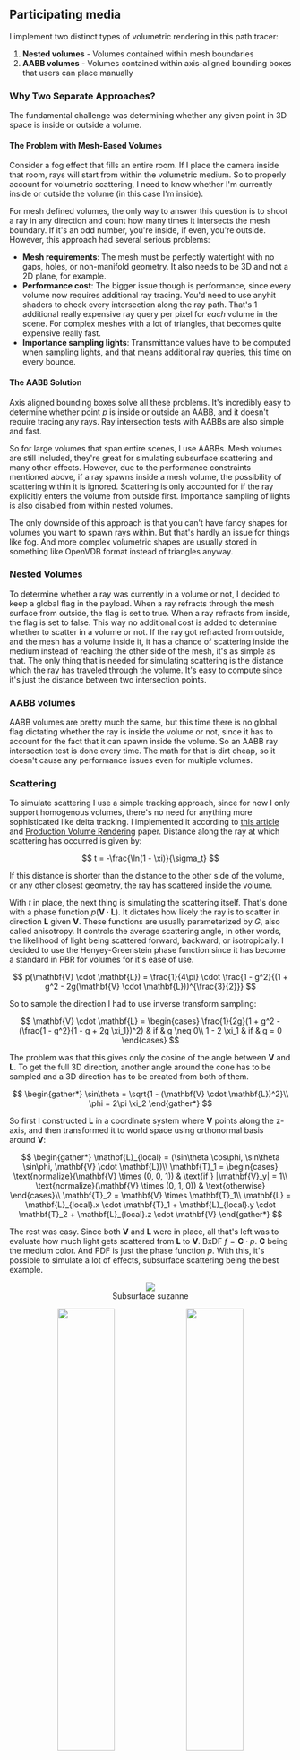 ## Participating media

I implement two distinct types of volumetric rendering in this path tracer:

1. **Nested volumes** - Volumes contained within mesh boundaries
2. **AABB volumes** - Volumes contained within axis-aligned bounding boxes that users can place manually

### Why Two Separate Approaches?

The fundamental challenge was determining whether any given point in 3D space is inside or outside a volume.

#### The Problem with Mesh-Based Volumes

Consider a fog effect that fills an entire room. If I place the camera inside that room, rays will start from within the volumetric medium. So to properly account for volumetric scattering, I need to know whether I'm currently inside or outside the volume (in this case I'm inside).

For mesh defined volumes, the only way to answer this question is to shoot a ray in any direction and count how many times it intersects the mesh boundary. If it's an odd number, you're inside, if even, you're outside. However, this approach had several serious problems:

- **Mesh requirements**: The mesh must be perfectly watertight with no gaps, holes, or non-manifold geometry. It also needs to be 3D and not a 2D plane, for example.
- **Performance cost**: The bigger issue though is performance, since every volume now requires additional ray tracing. You'd need to use anyhit shaders to check every intersection along the ray path. That's 1 additional really expensive ray query per pixel for *each* volume in the scene. For complex meshes with a lot of triangles, that becomes quite expensive really fast.
- **Importance sampling lights**: Transmittance values have to be computed when sampling lights, and that means additional ray queries, this time on every bounce.

#### The AABB Solution
Axis aligned bounding boxes solve all these problems. It's incredibly easy to determine whether point $p$ is inside or outside an AABB, and it doesn't require tracing any rays. Ray intersection tests with AABBs are also simple and fast.

So for large volumes that span entire scenes, I use AABBs. Mesh volumes are still included, they're great for simulating subsurface scattering and many other effects. However, due to the performance constraints mentioned above, if a ray spawns inside a mesh volume, the possibility of scattering within it is ignored. Scattering is only accounted for if the ray explicitly enters the volume from outside first. Importance sampling of lights is also disabled from within nested volumes.

The only downside of this approach is that you can't have fancy shapes for volumes you want to spawn rays within. But that's hardly an issue for things like fog. And more complex volumetric shapes are usually stored in something like OpenVDB format instead of triangles anyway.

### Nested Volumes
To determine whether a ray was currently in a volume or not, I decided to keep a global flag in the payload. When a ray refracts through the mesh surface from outside, the flag is set to true. When a ray refracts from inside, the flag is set to false. This way no additional cost is added to determine whether to scatter in a volume or not. If the ray got refracted from outside, and the mesh has a volume inside it, it has a chance of scattering inside the medium instead of reaching the other side of the mesh, it's as simple as that. The only thing that is needed for simulating scattering is the distance which the ray has traveled through the volume. It's easy to compute since it's just the distance between two intersection points.

### AABB volumes
AABB volumes are pretty much the same, but this time there is no global flag dictating whether the ray is inside the volume or not, since it has to account for the fact that it can spawn inside the volume. So an AABB ray intersection test is done every time. The math for that is dirt cheap, so it doesn't cause any performance issues even for multiple volumes.

### Scattering

To simulate scattering I use a simple tracking approach, since for now I only support homogenous volumes, there's no need for anything more sophisticated like delta tracking. I implemented it according to [this article](https://www.scratchapixel.com/lessons/mathematics-physics-for-computer-graphics/monte-carlo-methods-in-practice/monte-carlo-simulation.html) and [Production Volume Rendering](https://graphics.pixar.com/library/ProductionVolumeRendering/paper.pdf) paper. Distance along the ray at which scattering has occurred is given by:

$$
t = -\frac{\ln(1 - \xi)}{\sigma_t}
$$

If this distance is shorter than the distance to the other side of the volume, or any other closest geometry, the ray has scattered inside the volume.

With $t$ in place, the next thing is simulating the scattering itself. That's done with a phase function $p(\mathbf{V} \cdot \mathbf{L})$. It dictates how likely the ray is to scatter in direction $\mathbf{L}$ given $\mathbf{V}$. These functions are usually parameterized by $G$, also called anisotropy. It controls the average scattering angle, in other words, the likelihood of light being scattered forward, backward, or isotropically. I decided to use the Henyey-Greenstein phase function since it has become a standard in PBR for volumes for it's ease of use.

$$
p(\mathbf{V} \cdot \mathbf{L}) = \frac{1}{4\pi} \cdot \frac{1 - g^2}{(1 + g^2 - 2g(\mathbf{V} \cdot \mathbf{L}))^{\frac{3}{2}}}
$$

So to sample the direction I had to use inverse transform sampling:

$$
\mathbf{V} \cdot \mathbf{L} = 
\begin{cases}
\frac{1}{2g}(1 + g^2 - (\frac{1 - g^2}{1 - g + 2g \xi_1})^2) & if & g \neq 0\\
1 - 2 \xi_1 & if & g = 0
\end{cases}
$$

The problem was that this gives only the cosine of the angle between $\mathbf{V}$ and $\mathbf{L}$. To get the full 3D direction, another angle around the cone has to be sampled and a 3D direction has to be created from both of them.

$$
\begin{gather*}
\sin\theta = \sqrt{1 - (\mathbf{V} \cdot \mathbf{L})^2}\\
\phi = 2\pi \xi_2
\end{gather*}
$$

So first I constructed $\mathbf{L}$ in a coordinate system where $\mathbf{V}$ points along the z-axis, and then transformed it to world space using orthonormal basis around $\mathbf{V}$:

$$
\begin{gather*}
\mathbf{L}_{local} = (\sin\theta \cos\phi, \sin\theta \sin\phi, \mathbf{V} \cdot \mathbf{L})\\
\mathbf{T}_1 = 
\begin{cases}
\text{normalize}(\mathbf{V} \times (0, 0, 1)) & \text{if } |\mathbf{V}_y| = 1\\
\text{normalize}(\mathbf{V} \times (0, 1, 0)) & \text{otherwise}
\end{cases}\\
\mathbf{T}_2 = \mathbf{V} \times \mathbf{T}_1\\
\mathbf{L} = \mathbf{L}_{local}.x \cdot \mathbf{T}_1 + \mathbf{L}_{local}.y \cdot \mathbf{T}_2 + \mathbf{L}_{local}.z \cdot \mathbf{V}
\end{gather*}
$$

The rest was easy. Since both $\mathbf{V}$ and $\mathbf{L}$ were in place, all that's left was to evaluate how much light gets scattered from $\mathbf{L}$ to $\mathbf{V}$. BxDF $f = \mathbf{C} \cdot p$. $\mathbf{C}$ being the medium color. And PDF is just the phase function $p$. With this, it's possible to simulate a lot of effects, subsurface scattering being the best example.

<p align="center">
  <img src="../Gallery/SubsurfaceMonkey.png"/>
  <br />
  Subsurface suzanne
</p>

<p align="center">
  <img src="../Gallery/MaterialShowcase/SubsurfaceR02.png" width="45%" />
  <img src="../Gallery/MaterialShowcase/SubsurfaceR10.png" width="45%" />
</p>

This gives materials a more waxy look because light can penetrate the surface and exit on the same side but in a different location, as opposed to reflecting immediately. It's a pretty expensive simulation since the medium has to be really dense, and a lot of scattering events have to be simulated. So usually for rendering, subsurface scattering is just approximated using different and more efficient methods. But with this, it's almost as accurate as you can get.

<p align="center">
  <img src="../Gallery/DiffuseDragonHead.png" width="45%" />
  <img src="../Gallery/DragonHead.png" width="45%" />
</p>

Among other effects that are possible to simulate, is volumetric glass. It's basically a glass object filled volume of anisotropy 1.0, so the ray will travel in a straight line. This way, instead of tinting the color on refraction, the color is tinted as ray travels through the object. So the color is less saturated in thin areas and more saturated in thick ones. It's just an opinion, but I think it looks way better than normal glass.

<p align="center">
  <img src="../Gallery/MaterialShowcase/VolumeGlassIOR110.png" width="22%" />
  <img src="../Gallery/MaterialShowcase/VolumeGlassIOR125.png" width="22%" />
  <img src="../Gallery/MaterialShowcase/VolumeGlassIOR150.png" width="22%" />
  <img src="../Gallery/MaterialShowcase/VolumeGlassIOR175.png" width="22%" />
</p>

<p align="center">
  <img src="../Gallery/MaterialShowcase/VolumeGlassIOR150.png" width="22%" />
  <img src="../Gallery/MaterialShowcase/VolumeGlassIOR150R02.png" width="22%" />
  <img src="../Gallery/MaterialShowcase/VolumeGlassIOR150R04.png" width="22%" />
</p>

When it comes to AABB volumes there's really not much to see without any explicit light sampling. The most you can do, is place fog around the scene and wait eternity for it to converge. Probability of a light ray bouncing in a volume multiple times and then hitting a light source is abysmally low, most of the paths won't contribute anything. Image below is an example of that, it took 1 millions samples **per pixel** (2 073 600 000 000 samples in total, that's a scary number, god bless GPUs) to look somewhat decent, I had to path trace this for almost 2 hours, which is quite long considering how simple the scene is.

<p align="center">
  <img src="../Gallery/FogCarUndenoised.png"/>
</p>

Where AABB volumes really shine though, is direct light sampling. Then it's possible to create god rays and other effects in a decent amount of time.